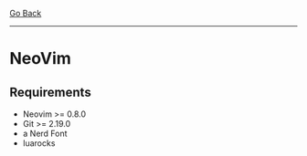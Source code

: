 [Go Back](/README.md)

---

# NeoVim

## Requirements

- Neovim >= 0.8.0
- Git >= 2.19.0
- a Nerd Font
- luarocks
